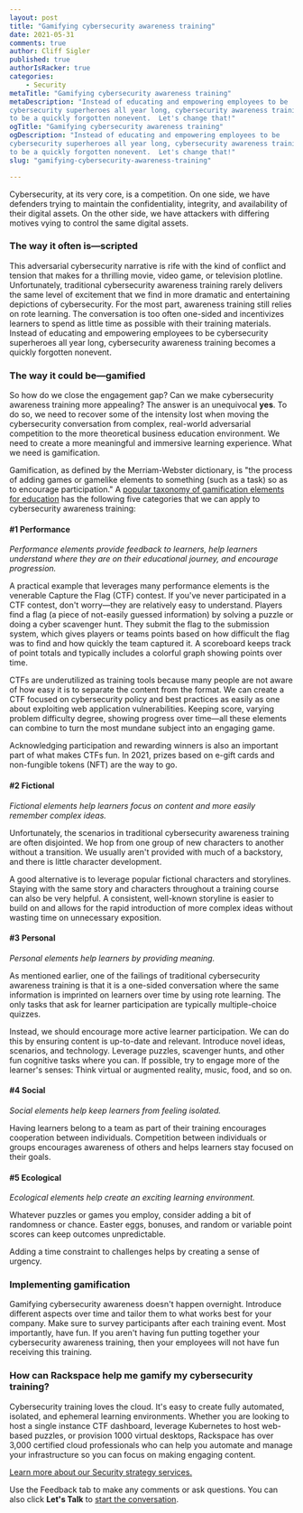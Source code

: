 ```yaml
---
layout: post
title: "Gamifying cybersecurity awareness training"
date: 2021-05-31
comments: true
author: Cliff Sigler
published: true
authorIsRacker: true
categories:
    - Security
metaTitle: "Gamifying cybersecurity awareness training"
metaDescription: "Instead of educating and empowering employees to be
cybersecurity superheroes all year long, cybersecurity awareness training tends
to be a quickly forgotten nonevent.  Let's change that!"
ogTitle: "Gamifying cybersecurity awareness training"
ogDescription: "Instead of educating and empowering employees to be
cybersecurity superheroes all year long, cybersecurity awareness training tends
to be a quickly forgotten nonevent.  Let's change that!"
slug: "gamifying-cybersecurity-awareness-training"

---
```


Cybersecurity, at its very core, is a competition. On one side, we have
defenders trying to maintain the confidentiality, integrity, and availability of
their digital assets. On the other side, we have attackers with differing motives
vying to control the same digital assets.

<!--more-->

### The way it often is&mdash;scripted

This adversarial cybersecurity narrative is rife with the kind of conflict and
tension that makes for a thrilling movie, video game, or television plotline.
Unfortunately, traditional cybersecurity awareness training rarely delivers the
same level of excitement that we find in more dramatic and entertaining depictions
of cybersecurity. For the most part, awareness training still relies on rote
learning. The conversation is too often one-sided and incentivizes learners to
spend as little time as possible with their training materials. Instead of
educating and empowering employees to be cybersecurity superheroes all year long,
cybersecurity awareness training becomes a quickly forgotten nonevent.

### The way it could be&mdash;gamified

So how do we close the engagement gap? Can we make cybersecurity awareness
training more appealing? The answer is an unequivocal **yes**. To do so, we need
to recover some of the intensity lost when moving the cybersecurity conversation
from complex, real-world adversarial competition to the more theoretical business
education environment. We need to create a more meaningful and immersive learning
experience. What we need is gamification.

Gamification, as defined by the Merriam-Webster dictionary, is "the process of
adding games or gamelike elements to something (such as a task) so as to
encourage participation." A
[popular taxonomy of gamification elements for education](https://slejournal.springeropen.com/articles/10.1186/s40561-019-0106-1)
has the following five categories that we can apply to cybersecurity awareness
training:

#### #1 Performance

*Performance elements provide feedback to learners, help learners understand
where they are on their educational journey, and encourage progression.*

A practical example that leverages many performance elements is the venerable
Capture the Flag (CTF) contest. If you've never participated in a CTF contest,
don't worry&mdash;they are relatively easy to understand. Players find a flag
(a piece of not-easily guessed information) by solving a puzzle or doing a cyber
scavenger hunt. They submit the flag to the submission system, which gives
players or teams points based on how difficult the flag was to find and how
quickly the team captured it. A scoreboard keeps track of point totals and
typically includes a colorful graph showing points over time.  

CTFs are underutilized as training tools because many people are not aware of
how easy it is to separate the content from the format. We can create a CTF
focused on cybersecurity policy and best practices as easily as one about
exploiting web application vulnerabilities. Keeping score, varying problem
difficulty degree, showing progress over time&mdash;all these elements can
combine to turn the most mundane subject into an engaging game.

Acknowledging participation and rewarding winners is also an important part of
what makes CTFs fun. In 2021, prizes based on e-gift cards and non-fungible
tokens (NFT) are the way to go.

#### #2 Fictional

*Fictional elements help learners focus on content and more easily remember
complex ideas.*

Unfortunately, the scenarios in traditional cybersecurity awareness training are
often disjointed. We hop from one group of new characters to another without a
transition. We usually aren't provided with much of a backstory, and there is
little character development.

A good alternative is to leverage popular fictional characters and storylines.
Staying with the same story and characters throughout a training course can also
be very helpful. A consistent, well-known storyline is easier to build on and
allows for the rapid introduction of more complex ideas without wasting time on
unnecessary exposition.

#### #3 Personal

*Personal elements help learners by providing meaning.*

As mentioned earlier, one of the failings of traditional cybersecurity awareness
training is that it is a one-sided conversation where the same information is
imprinted on learners over time by using rote learning. The only tasks that ask
for learner participation are typically multiple-choice quizzes.

Instead, we should encourage more active learner participation. We can do this
by ensuring content is up-to-date and relevant. Introduce novel ideas, scenarios,
and technology. Leverage puzzles, scavenger hunts, and other fun cognitive tasks
where you can. If possible, try to engage more of the learner's senses: Think
virtual or augmented reality, music, food, and so on.

#### #4 Social

*Social elements help keep learners from feeling isolated.*

Having learners belong to a team as part of their training encourages cooperation
between individuals. Competition between individuals or groups encourages
awareness of others and helps learners stay focused on their goals.

#### #5 Ecological

*Ecological elements help create an exciting learning environment.*

Whatever puzzles or games you employ, consider adding a bit of randomness or
chance. Easter eggs, bonuses, and random or variable point scores can keep
outcomes unpredictable.

Adding a time constraint to challenges helps by creating a sense of urgency.

### Implementing gamification

Gamifying cybersecurity awareness doesn't happen overnight. Introduce different
aspects over time and tailor them to what works best for your company. Make sure
to survey participants after each training event. Most importantly, have fun. If
you aren't having fun putting together your cybersecurity awareness training,
then your employees will not have fun receiving this training.

### How can Rackspace help me gamify my cybersecurity training?

Cybersecurity training loves the cloud. It's easy to create fully automated,
isolated, and ephemeral learning environments. Whether you are looking to host a
single instance CTF dashboard, leverage Kubernetes to host web-based puzzles, or
provision 1000 virtual desktops, Rackspace has over 3,000 certified cloud
professionals who can help you automate and manage your infrastructure so you
can focus on making engaging content.

<a class="cta purple" id="cta" href="https://www.rackspace.com/security/security-strategy">Learn more about our Security strategy services.</a>

Use the Feedback tab to make any comments or ask questions. You can also click
**Let's Talk** to [start the conversation](https://www.rackspace.com/).
